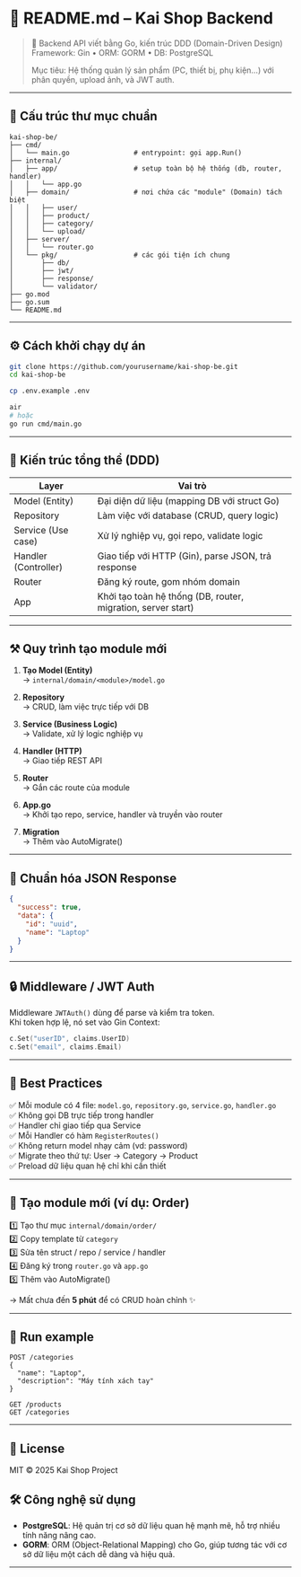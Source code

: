 # 🧱 README.md – Kai Shop Backend

> 🧰 Backend API viết bằng Go, kiến trúc DDD (Domain-Driven Design)  
> Framework: Gin • ORM: GORM • DB: PostgreSQL
>
> Mục tiêu: Hệ thống quản lý sản phẩm (PC, thiết bị, phụ kiện…) với phân quyền, upload ảnh, và JWT auth.

---

## 📂 Cấu trúc thư mục chuẩn

```
kai-shop-be/
├── cmd/
│   └── main.go                # entrypoint: gọi app.Run()
├── internal/
│   ├── app/                   # setup toàn bộ hệ thống (db, router, handler)
│   │   └── app.go
│   ├── domain/                # nơi chứa các "module" (Domain) tách biệt
│   │   ├── user/
│   │   ├── product/
│   │   ├── category/
│   │   └── upload/
│   ├── server/
│   │   └── router.go
│   └── pkg/                   # các gói tiện ích chung
│       ├── db/
│       ├── jwt/
│       ├── response/
│       └── validator/
├── go.mod
├── go.sum
└── README.md
```

---

## ⚙️ Cách khởi chạy dự án

```bash
git clone https://github.com/yourusername/kai-shop-be.git
cd kai-shop-be

cp .env.example .env

air
# hoặc
go run cmd/main.go
```

---

## 🧩 Kiến trúc tổng thể (DDD)

| Layer                | Vai trò                                                      |
| -------------------- | ------------------------------------------------------------ |
| Model (Entity)       | Đại diện dữ liệu (mapping DB với struct Go)                  |
| Repository           | Làm việc với database (CRUD, query logic)                    |
| Service (Use case)   | Xử lý nghiệp vụ, gọi repo, validate logic                    |
| Handler (Controller) | Giao tiếp với HTTP (Gin), parse JSON, trả response           |
| Router               | Đăng ký route, gom nhóm domain                               |
| App                  | Khởi tạo toàn hệ thống (DB, router, migration, server start) |

---

## ⚒️ Quy trình tạo module mới

1. **Tạo Model (Entity)**  
   → `internal/domain/<module>/model.go`

2. **Repository**  
   → CRUD, làm việc trực tiếp với DB

3. **Service (Business Logic)**  
   → Validate, xử lý logic nghiệp vụ

4. **Handler (HTTP)**  
   → Giao tiếp REST API

5. **Router**  
   → Gắn các route của module

6. **App.go**  
   → Khởi tạo repo, service, handler và truyền vào router

7. **Migration**  
   → Thêm vào AutoMigrate()

---

## 🧰 Chuẩn hóa JSON Response

```json
{
  "success": true,
  "data": {
    "id": "uuid",
    "name": "Laptop"
  }
}
```

---

## 🔒 Middleware / JWT Auth

Middleware `JWTAuth()` dùng để parse và kiểm tra token.  
Khi token hợp lệ, nó set vào Gin Context:

```go
c.Set("userID", claims.UserID)
c.Set("email", claims.Email)
```

---

## 🧱 Best Practices

✅ Mỗi module có 4 file: `model.go`, `repository.go`, `service.go`, `handler.go`  
✅ Không gọi DB trực tiếp trong handler  
✅ Handler chỉ giao tiếp qua Service  
✅ Mỗi Handler có hàm `RegisterRoutes()`  
✅ Không return model nhạy cảm (vd: password)  
✅ Migrate theo thứ tự: User → Category → Product  
✅ Preload dữ liệu quan hệ chỉ khi cần thiết

---

## 🧩 Tạo module mới (ví dụ: Order)

1️⃣ Tạo thư mục `internal/domain/order/`  
2️⃣ Copy template từ `category`  
3️⃣ Sửa tên struct / repo / service / handler  
4️⃣ Đăng ký trong `router.go` và `app.go`  
5️⃣ Thêm vào AutoMigrate()

→ Mất chưa đến **5 phút** để có CRUD hoàn chỉnh ✨

---

## 🚀 Run example

```
POST /categories
{
  "name": "Laptop",
  "description": "Máy tính xách tay"
}

GET /products
GET /categories
```

---

## 📄 License

MIT © 2025 Kai Shop Project


## 🛠️ Công nghệ sử dụng

- **PostgreSQL**: Hệ quản trị cơ sở dữ liệu quan hệ mạnh mẽ, hỗ trợ nhiều tính năng nâng cao.
- **GORM**: ORM (Object-Relational Mapping) cho Go, giúp tương tác với cơ sở dữ liệu một cách dễ dàng và hiệu quả.

--- 